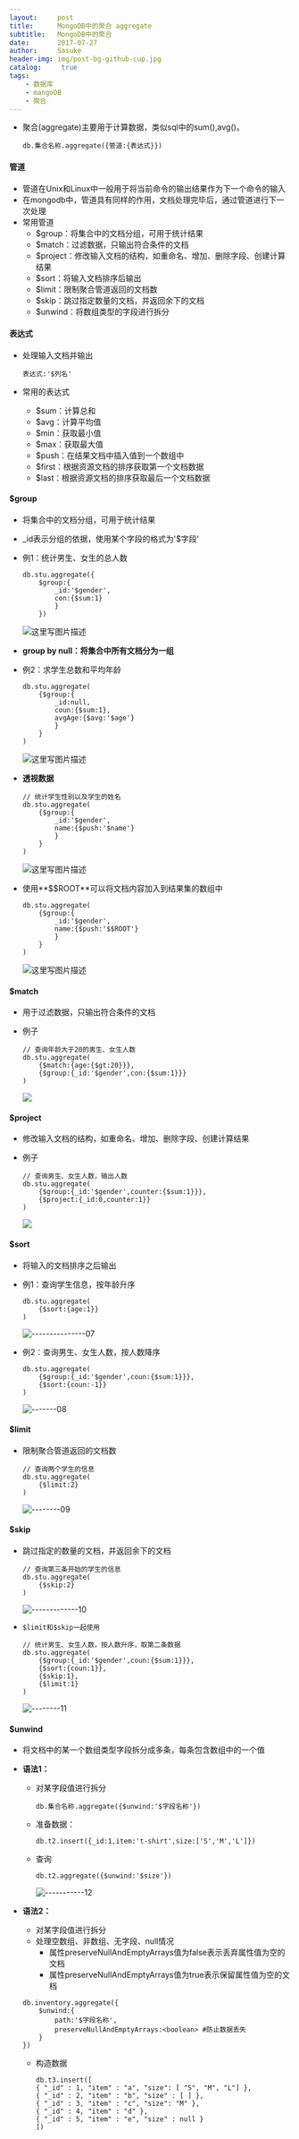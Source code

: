 ```yaml
---
layout:     post
title:      MongoDB中的聚合 aggregate 
subtitle:   MongoDB中的聚合
date:       2017-07-27
author:     Sasuke
header-img: img/post-bg-github-cup.jpg
catalog: 	 true
tags:
    - 数据库
    - mangoDB
    - 聚合
---
```


- 聚合(aggregate)主要用于计算数据，类似sql中的sum(),avg()。

  ```
  db.集合名称.aggregate({管道:{表达式}})
  ```

#### **管道**

- 管道在Unix和Linux中一般用于将当前命令的输出结果作为下一个命令的输入
- 在mongodb中，管道具有同样的作用，文档处理完毕后，通过管道进行下一次处理
- 常用管道
  - $group：将集合中的文档分组，可用于统计结果
  - $match：过滤数据，只输出符合条件的文档
  - $project：修改输入文档的结构，如重命名、增加、删除字段、创建计算结果
  - $sort：将输入文档排序后输出
  - $limit：限制聚合管道返回的文档数
  - $skip：跳过指定数量的文档，并返回余下的文档
  - $unwind：将数组类型的字段进行拆分

#### **表达式**

- 处理输入文档并输出

  ```
  表达式:'$列名'
  ```

- 常用的表达式

  - $sum：计算总和
  - $avg：计算平均值
  - $min：获取最小值
  - $max：获取最大值
  - $push：在结果文档中插入值到一个数组中
  - $first：根据资源文档的排序获取第一个文档数据
  - $last：根据资源文档的排序获取最后一个文档数据

#### **$group**

- 将集合中的文档分组，可用于统计结果

- _id表示分组的依据，使用某个字段的格式为'$字段'

- 例1：统计男生、女生的总人数

  ```
  db.stu.aggregate({
      $group:{
          _id:'$gender',
          con:{$sum:1}
          }
      })
  ```

  ![这里写图片描述](http://img.blog.csdn.net/20170624104746087?watermark/2/text/aHR0cDovL2Jsb2cuY3Nkbi5uZXQvUHl0aG9uQ29kZVo=/font/5a6L5L2T/fontsize/400/fill/I0JBQkFCMA==/dissolve/70/gravity/SouthEast)

- **group by null：将集合中所有文档分为一组**

- 例2：求学生总数和平均年龄

  ```
  db.stu.aggregate(
      {$group:{
          _id:null,
          coun:{$sum:1},
          avgAge:{$avg:'$age'}
          }
      }
  )
  ```

  ![这里写图片描述](http://img.blog.csdn.net/20170624104801742?watermark/2/text/aHR0cDovL2Jsb2cuY3Nkbi5uZXQvUHl0aG9uQ29kZVo=/font/5a6L5L2T/fontsize/400/fill/I0JBQkFCMA==/dissolve/70/gravity/SouthEast)

- **透视数据**

  ```
  // 统计学生性别以及学生的姓名
  db.stu.aggregate(
      {$group:{
          _id:'$gender',
          name:{$push:'$name'}
          }
      }
  )
  ```

  ![这里写图片描述](http://img.blog.csdn.net/20170624104814447?watermark/2/text/aHR0cDovL2Jsb2cuY3Nkbi5uZXQvUHl0aG9uQ29kZVo=/font/5a6L5L2T/fontsize/400/fill/I0JBQkFCMA==/dissolve/70/gravity/SouthEast)

- 使用**$$ROOT**可以将文档内容加入到结果集的数组中

  ```
  db.stu.aggregate(
      {$group:{
          _id:'$gender',
          name:{$push:'$$ROOT'}
          }
      }
  )
  ```

  ![这里写图片描述](http://img.blog.csdn.net/20170624104833636?watermark/2/text/aHR0cDovL2Jsb2cuY3Nkbi5uZXQvUHl0aG9uQ29kZVo=/font/5a6L5L2T/fontsize/400/fill/I0JBQkFCMA==/dissolve/70/gravity/SouthEast)
#### **$match**

- 用于过滤数据，只输出符合条件的文档

- 例子

  ```
  // 查询年龄大于20的男生、女生人数
  db.stu.aggregate(
      {$match:{age:{$gt:20}}},
      {$group:{_id:'$gender',con:{$sum:1}}}
  )
  ```

  ![](http://img.blog.csdn.net/20170624104852821?watermark/2/text/aHR0cDovL2Jsb2cuY3Nkbi5uZXQvUHl0aG9uQ29kZVo=/font/5a6L5L2T/fontsize/400/fill/I0JBQkFCMA==/dissolve/70/gravity/SouthEast)

#### **$project**

- 修改输入文档的结构，如重命名、增加、删除字段、创建计算结果

- 例子

  ```
  // 查询男生、女生人数，输出人数
  db.stu.aggregate(
      {$group:{_id:'$gender',counter:{$sum:1}}},
      {$project:{_id:0,counter:1}}
  )
  ```

  ![](http://img.blog.csdn.net/20170624104910370?watermark/2/text/aHR0cDovL2Jsb2cuY3Nkbi5uZXQvUHl0aG9uQ29kZVo=/font/5a6L5L2T/fontsize/400/fill/I0JBQkFCMA==/dissolve/70/gravity/SouthEast)

#### **$sort**

- 将输入的文档排序之后输出

- 例1：查询学生信息，按年龄升序

  ```
  db.stu.aggregate(
      {$sort:{age:1}}
  )
  ```

  ![---------------07](http://img.blog.csdn.net/20170624104926857?watermark/2/text/aHR0cDovL2Jsb2cuY3Nkbi5uZXQvUHl0aG9uQ29kZVo=/font/5a6L5L2T/fontsize/400/fill/I0JBQkFCMA==/dissolve/70/gravity/SouthEast)

- 例2：查询男生、女生人数，按人数降序

  ```
  db.stu.aggregate(
      {$group:{_id:'$gender',coun:{$sum:1}}},
      {$sort:{coun:-1}}
  )
  ```

  ![-------08](http://img.blog.csdn.net/20170624104936437?watermark/2/text/aHR0cDovL2Jsb2cuY3Nkbi5uZXQvUHl0aG9uQ29kZVo=/font/5a6L5L2T/fontsize/400/fill/I0JBQkFCMA==/dissolve/70/gravity/SouthEast)

#### **$limit**

- 限制聚合管道返回的文档数

  ```
  // 查询两个学生的信息
  db.stu.aggregate(
      {$limit:2}
  )
  ```

  ![--------09](http://img.blog.csdn.net/20170624105036712?watermark/2/text/aHR0cDovL2Jsb2cuY3Nkbi5uZXQvUHl0aG9uQ29kZVo=/font/5a6L5L2T/fontsize/400/fill/I0JBQkFCMA==/dissolve/70/gravity/SouthEast)

#### **$skip**

- 跳过指定的数量的文档，并返回余下的文档

  ```
  // 查询第三条开始的学生的信息
  db.stu.aggregate(
      {$skip:2}
  )
  ```

  ![-------------10](http://img.blog.csdn.net/20170624105050803?watermark/2/text/aHR0cDovL2Jsb2cuY3Nkbi5uZXQvUHl0aG9uQ29kZVo=/font/5a6L5L2T/fontsize/400/fill/I0JBQkFCMA==/dissolve/70/gravity/SouthEast)

- `$limit和$skip一起使用`

  ```
  // 统计男生、女生人数，按人数升序，取第二条数据
  db.stu.aggregate(
      {$group:{_id:'$gender',coun:{$sum:1}}},
      {$sort:{coun:1}},
      {$skip:1},
      {$limit:1}
  )
  ```

  ![--------11](http://img.blog.csdn.net/20170624105101893?watermark/2/text/aHR0cDovL2Jsb2cuY3Nkbi5uZXQvUHl0aG9uQ29kZVo=/font/5a6L5L2T/fontsize/400/fill/I0JBQkFCMA==/dissolve/70/gravity/SouthEast)

#### **$unwind**

- 将文档中的某一个数组类型字段拆分成多条，每条包含数组中的一个值

- **语法1：**

  - 对某字段值进行拆分

    ```
    db.集合名称.aggregate({$unwind:'$字段名称'})
    ```

  - 准备数据：

    ```
    db.t2.insert({_id:1,item:'t-shirt',size:['S','M','L']})
    ```

  - 查询

    ```
    db.t2.aggregate({$unwind:'$size'})
    ```

    ![-----------12](http://img.blog.csdn.net/20170624105116461?watermark/2/text/aHR0cDovL2Jsb2cuY3Nkbi5uZXQvUHl0aG9uQ29kZVo=/font/5a6L5L2T/fontsize/400/fill/I0JBQkFCMA==/dissolve/70/gravity/SouthEast)

- **语法2：**

  - 对某字段值进行拆分
  - 处理空数组、非数组、无字段、null情况
    - 属性preserveNullAndEmptyArrays值为false表示丢弃属性值为空的文档
    - 属性preserveNullAndEmptyArrays值为true表示保留属性值为空的文档

  ```
  db.inventory.aggregate({
      $unwind:{
          path:'$字段名称',
          preserveNullAndEmptyArrays:<boolean> #防止数据丢失
      }
  })
  ```

  - 构造数据

    ```
    db.t3.insert([
    { "_id" : 1, "item" : "a", "size": [ "S", "M", "L"] },
    { "_id" : 2, "item" : "b", "size" : [ ] },
    { "_id" : 3, "item" : "c", "size": "M" },
    { "_id" : 4, "item" : "d" },
    { "_id" : 5, "item" : "e", "size" : null }
    ])
    ```

    ​
